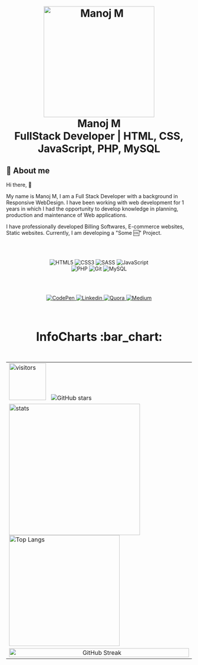 <h1 align="center">
    <img alt="Manoj M" src="https://user-images.githubusercontent.com/73076286/118768947-398f4900-b89d-11eb-9f3c-6710009655b1.png" height="300px" />
    <br>Manoj M<br/>
    FullStack Developer | HTML, CSS, JavaScript, PHP, MySQL
</h1>

## :bookmark: About me

Hi there, :wave:

My name is Manoj M, I am a Full Stack Developer with a background in
Responsive WebDesign. I have been working with web development for 1 years in
which I had the opportunity to develop knowledge in planning, production and
maintenance of Web applications.

I have professionally developed  Billing Softwares, E-commerce websites, Static websites.
Currently, I am developing a "Some :cool:" Project.

<br />
<br />

<p align="center">
  <img alt="HTML5" src="https://img.shields.io/badge/html5%20-e6000f.svg?&style=for-the-badge&logo=html5&logoColor=white"/>
  <img alt="CSS3" src="https://img.shields.io/badge/css3%20-%231572B6.svg?&style=for-the-badge&logo=css3&logoColor=white"/>
  <img alt="SASS" src="https://img.shields.io/badge/SASS%20-CC0066.svg?&style=for-the-badge&logo=SASS&logoColor=white"/>
  <img alt="JavaScript" src="https://img.shields.io/badge/javascript%20-36465D.svg?&style=for-the-badge&logo=javascript&logoColor=%23F7DF1E"/>
  <br />
  <img alt="PHP" src="https://img.shields.io/badge/PHP-%23316192.svg?&style=for-the-badge&logo=php&logoColor=white"/>
  <img alt="Git" src="https://img.shields.io/badge/git%20-%23F05033.svg?&style=for-the-badge&logo=git&logoColor=white"/>
  <img alt="MySQL" src ="https://img.shields.io/badge/MySQL%20-4479A1.svg?&style=for-the-badge&logo=mysql&logoColor=white"/>
</p>

<br />


<br />

<p align="center">



  <a href="https://codepen.io/manoj-m-01/"  target="_blank">
    <img alt="CodePen" src="https://img.shields.io/badge/CodePen%20-000.svg?&style=for-the-badge&logo=codepen&logoColor=white" />
  </a>
   <a href="https://www.linkedin.com/in/manoj-m-01/" target="_blank">
    <img alt="Linkedin" src="https://img.shields.io/badge/LinkedIn%20-%230077B5.svg?&style=for-the-badge&logo=LinkedIn&logoColor=white" />
  </a>
  <a href="https://www.quora.com/profile/Manoj-M-507"  target="_blank">
    <img alt="Quora" src="https://img.shields.io/badge/Quora%20-DC0D15.svg?&style=for-the-badge&logo=quora&logoColor=white" />
  </a>
   <a href="https://medium.com/@manoj-m/" target="_blank">
    <img alt="Medium" src="https://img.shields.io/badge/Medium%20-%23000000.svg?&style=for-the-badge&logo=Medium&logoColor=white" />
  </a>


<div align="left">
<table border="0" align="left" padding="30" >
    <thead>
    <tr>
        <td><h1 align="center">InfoCharts :bar_chart: <h1></td>
    </tr>
    </thead>
    <tbody>
        <tr>
            <td>
            <img alt="visitors" src="https://visitor-badge.laobi.icu/badge?page_id=MANOJ-M-01.visitor-badge" width="100" style="margin-right: 10px"/>
            <img alt="GitHub stars" src="https://img.shields.io/github/stars/MANOJ-M-01/MANOJ-M-01?style=social"  style="margin-right: 5px"/>
            </td>
        </tr>
        <tr>
            <td>
            <img alt="stats" src="https://github-readme-stats.vercel.app/api?username=MANOJ-M-01&count_private=true&show_icons=true&theme=dark" width="355" />
            <img alt="Top Langs" src="https://github-readme-stats.vercel.app/api/top-langs/?username=MANOJ-M-01&layout=compact&theme=dark" width="300" />
            </td>
        </tr>
        <tr>
            <td align="center">
            <img alt="GitHub Streak" src="https://github-readme-streak-stats.herokuapp.com/?user=MANOJ-M-01&&theme=dark" width="100%" style="margin-right: 5px"/>
            </td>
        </tr>
    </tbody>
</table>
</div>



